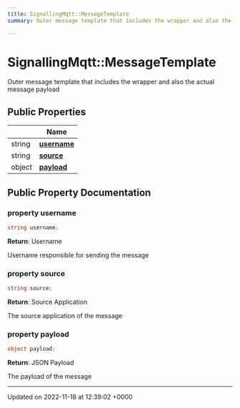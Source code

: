 ```yaml
---
title: SignallingMqtt::MessageTemplate
summary: Outer message template that includes the wrapper and also the actual message payload 

---
```


# SignallingMqtt::MessageTemplate



Outer message template that includes the wrapper and also the actual message payload 

## Public Properties

|                | Name           |
| -------------- | -------------- |
| string | **[username](/SignallingSystem-doc/vb/Classes/classSignallingMqtt_1_1MessageTemplate/#property-username)**  |
| string | **[source](/SignallingSystem-doc/vb/Classes/classSignallingMqtt_1_1MessageTemplate/#property-source)**  |
| object | **[payload](/SignallingSystem-doc/vb/Classes/classSignallingMqtt_1_1MessageTemplate/#property-payload)**  |

## Public Property Documentation

### property username

```csharp
string username;
```


**Return**: Username

Username responsible for sending the message


### property source

```csharp
string source;
```


**Return**: Source Application

The source application of the message


### property payload

```csharp
object payload;
```


**Return**: JSON Payload

The payload of the message


-------------------------------

Updated on 2022-11-18 at 12:39:02 +0000